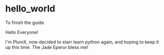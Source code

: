 # hello_world
To finish the guide

Hello Everyone!

I'm PlumX, now decided to starr learn python again, and hoping to keep it up this time.
The Jade Eperor bless me!

